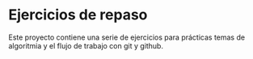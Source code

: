 # Ejercicios de repaso

Este proyecto contiene una serie de ejercicios
para prácticas temas de algoritmia y el flujo de trabajo
con git y github.